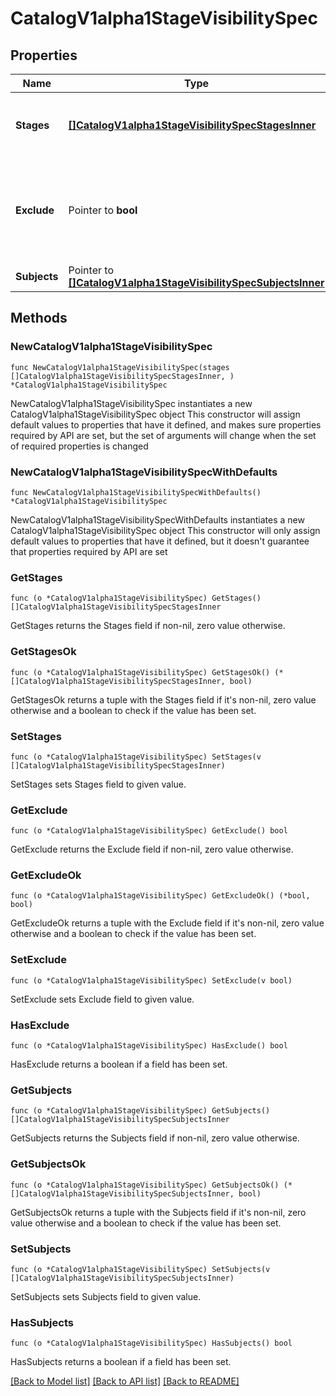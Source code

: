 # CatalogV1alpha1StageVisibilitySpec

## Properties

Name | Type | Description | Notes
------------ | ------------- | ------------- | -------------
**Stages** | [**[]CatalogV1alpha1StageVisibilitySpecStagesInner**](CatalogV1alpha1StageVisibilitySpecStagesInner.md) | Defines where the visibility settings apply. | 
**Exclude** | Pointer to **bool** | Determines if the list of subjects should be excluded from the stage visibility. | [optional] 
**Subjects** | Pointer to [**[]CatalogV1alpha1StageVisibilitySpecSubjectsInner**](CatalogV1alpha1StageVisibilitySpecSubjectsInner.md) |  | [optional] 

## Methods

### NewCatalogV1alpha1StageVisibilitySpec

`func NewCatalogV1alpha1StageVisibilitySpec(stages []CatalogV1alpha1StageVisibilitySpecStagesInner, ) *CatalogV1alpha1StageVisibilitySpec`

NewCatalogV1alpha1StageVisibilitySpec instantiates a new CatalogV1alpha1StageVisibilitySpec object
This constructor will assign default values to properties that have it defined,
and makes sure properties required by API are set, but the set of arguments
will change when the set of required properties is changed

### NewCatalogV1alpha1StageVisibilitySpecWithDefaults

`func NewCatalogV1alpha1StageVisibilitySpecWithDefaults() *CatalogV1alpha1StageVisibilitySpec`

NewCatalogV1alpha1StageVisibilitySpecWithDefaults instantiates a new CatalogV1alpha1StageVisibilitySpec object
This constructor will only assign default values to properties that have it defined,
but it doesn't guarantee that properties required by API are set

### GetStages

`func (o *CatalogV1alpha1StageVisibilitySpec) GetStages() []CatalogV1alpha1StageVisibilitySpecStagesInner`

GetStages returns the Stages field if non-nil, zero value otherwise.

### GetStagesOk

`func (o *CatalogV1alpha1StageVisibilitySpec) GetStagesOk() (*[]CatalogV1alpha1StageVisibilitySpecStagesInner, bool)`

GetStagesOk returns a tuple with the Stages field if it's non-nil, zero value otherwise
and a boolean to check if the value has been set.

### SetStages

`func (o *CatalogV1alpha1StageVisibilitySpec) SetStages(v []CatalogV1alpha1StageVisibilitySpecStagesInner)`

SetStages sets Stages field to given value.


### GetExclude

`func (o *CatalogV1alpha1StageVisibilitySpec) GetExclude() bool`

GetExclude returns the Exclude field if non-nil, zero value otherwise.

### GetExcludeOk

`func (o *CatalogV1alpha1StageVisibilitySpec) GetExcludeOk() (*bool, bool)`

GetExcludeOk returns a tuple with the Exclude field if it's non-nil, zero value otherwise
and a boolean to check if the value has been set.

### SetExclude

`func (o *CatalogV1alpha1StageVisibilitySpec) SetExclude(v bool)`

SetExclude sets Exclude field to given value.

### HasExclude

`func (o *CatalogV1alpha1StageVisibilitySpec) HasExclude() bool`

HasExclude returns a boolean if a field has been set.

### GetSubjects

`func (o *CatalogV1alpha1StageVisibilitySpec) GetSubjects() []CatalogV1alpha1StageVisibilitySpecSubjectsInner`

GetSubjects returns the Subjects field if non-nil, zero value otherwise.

### GetSubjectsOk

`func (o *CatalogV1alpha1StageVisibilitySpec) GetSubjectsOk() (*[]CatalogV1alpha1StageVisibilitySpecSubjectsInner, bool)`

GetSubjectsOk returns a tuple with the Subjects field if it's non-nil, zero value otherwise
and a boolean to check if the value has been set.

### SetSubjects

`func (o *CatalogV1alpha1StageVisibilitySpec) SetSubjects(v []CatalogV1alpha1StageVisibilitySpecSubjectsInner)`

SetSubjects sets Subjects field to given value.

### HasSubjects

`func (o *CatalogV1alpha1StageVisibilitySpec) HasSubjects() bool`

HasSubjects returns a boolean if a field has been set.


[[Back to Model list]](../README.md#documentation-for-models) [[Back to API list]](../README.md#documentation-for-api-endpoints) [[Back to README]](../README.md)


